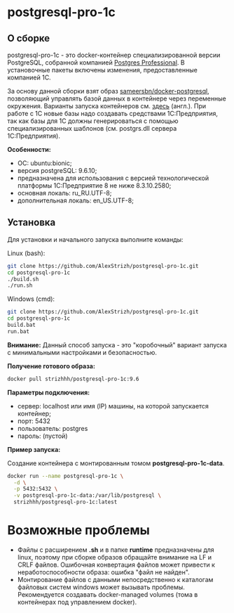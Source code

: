 # postgresql-pro-1c

## О сборке
postgresql-pro-1c - это docker-контейнер специализированной версии PostgreSQL, собранной компанией [Postgres Professional](https://postgrespro.ru/products/1c_build). В установочные пакеты включены изменения, предоставленные компанией 1C.

За основу данной сборки взят образ [sameersbn/docker-postgresql](https://github.com/sameersbn/docker-postgresql), позволяющий управлять базой данных в контейнере через переменные окружения. Варианты запуска контейнеров см. [здесь](https://github.com/sameersbn/docker-postgresql) (англ.). При работе с 1С новые базы надо создавать средствами 1С:Предприятия, так как базы для 1С должны генерироваться с помощью специализированных шаблонов (см. postgrs.dll сервера 1С:Предприятия).

__Особенности:__
- ОС: ubuntu:bionic;
- версия postgreSQL: 9.6.10;
- предназначена для использования с версией технологической платформы 1С:Предприятие 8 не ниже 8.3.10.2580;
- основная локаль: ru_RU.UTF-8;
- дополнительная локаль: en_US.UTF-8;

## Установка

Для установки и начального запуска выполните команды:

Linux (bash):
```bash
git clone https://github.com/AlexStrizh/postgresql-pro-1c.git
cd postgresql-pro-1c
./build.sh
./run.sh
```

Windows (cmd):
```bash
git clone https://github.com/AlexStrizh/postgresql-pro-1c.git
cd postgresql-pro-1c
build.bat
run.bat
```
**Внимание:** Данный способ запуска - это "коробочный" вариант запуска с минимальными настройками и безопасностью.

**Получение готового образа:**

```bash
docker pull strizhhh/postgresql-pro-1c:9.6
```

**Параметры подключения:**
- сервер: localhost или имя (IP) машины, на которой запускается контейнер;
- порт: 5432
- пользователь: postgres
- пароль: (пустой)

**Пример запуска:**

Создание контейнера с монтированным томом **postgresql-pro-1c-data**.
```bash
docker run --name postgresql-pro-1c \
  -d \
  -p 5432:5432 \
  -v postgresql-pro-1c-data:/var/lib/postgresql \
  strizhhh/postgresql-pro-1c:latest
```

# Возможные проблемы

- Файлы с расширением **.sh** и в папке **runtime** предназначены для linux, поэтому при сборке образов обращайте внимание на LF и CRLF файлов. Ошибочная конвертация файлов может привести к неработоспособности образа: ошибка "файл не найден".
- Монтирование файлов с данными непосредственно к каталогам файловых систем windows может вызывать проблемы. Рекомендуется создавать docker-managed volumes (тома в контейнерах под управлением docker).